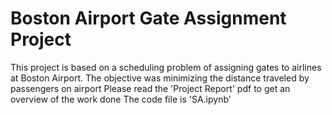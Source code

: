 # Boston Airport Gate Assignment Project

This project is based on a scheduling problem of assigning gates to airlines at Boston Airport. The objective was minimizing the distance traveled by passengers on airport
Please read the 'Project Report' pdf to get an overview of the work done
The code file is 'SA.ipynb'
